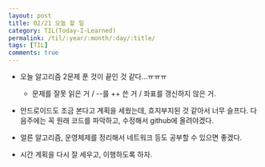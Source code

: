 ```yaml
---
layout: post
title: 02/21 오늘 할 일
category: TIL(Today-I-Learned)
permalink: /til/:year/:month/:day/:title/
tags: [TIL]
comments: true
---
```


* 오늘 알고리즘 2문제 푼 것이 끝인 것 같다...ㅠㅠㅠ
    * 문제를 잘못 읽은 거 / --를 ++ 쓴 거 / 좌표를 갱신하지 않은 거.

* 안드로이드도 조금 본다고 계획을 세웠는데, 흐지부지된 것 같아서 너무 슬프다. 다음주에는 꼭 원래 코드를 파악하고, 수정해서 github에 올려야겠다.

* 얼른 알고리즘, 운영체제를 정리해서 네트워크 등도 공부할 수 있으면 좋겠다.

* 시간 계획을 다시 잘 세우고, 이행하도록 하자.